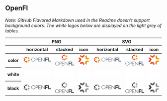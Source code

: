 ## OpenFl

*Note: GitHub Flavored Markdown used in the Readme doesn't support background colors. The white logos below are displayed on the light grey of tables.*

<table class="logos-table">
	<thead>
		<tr>
			<th></th>
			<th colspan="3">PNG</th>
			<th colspan="3">SVG</th>
		</tr>
		<tr>
			<th></th>
			<th>horizontal</th>
			<th>stacked</th>
			<th>icon</th>
			<th>horizontal</th>
			<th>stacked</th>
			<th>icon</th>
		</tr>
	</thead>	
    <tbody>
		<tr>
			<th>color</th>
			<td><a href="horizontal/OpenFL-color.png" download><img src="horizontal/OpenFL-color.png" width="200"></a></td>
			<td><a href="stacked/OpenFL-color.png" download><img src="stacked/OpenFL-color.png" width="95"></a></td>
			<td><a href="icon/OpenFL-color.png" download><img src="icon/OpenFL-color.png" width="75"></a></td>
			<td><a href="horizontal/OpenFL-color.svg" download><img src="horizontal/OpenFL-color.svg" width="200"></a></td>
			<td><a href="stacked/OpenFL-color.svg" download><img src="stacked/OpenFL-color.svg" width="95"></a></td>
			<td><a href="icon/OpenFL-color.png" download><img src="icon/OpenFL-color.png" width="75"></a></td>
		</tr>
		<tr>
			<th>white</th>
			<td><a href="horizontal/OpenFL-white.svg" download><img src="horizontal/OpenFL-white.svg" width="200"></a></td>
			<td><a href="stacked/OpenFL-white.png" download><img src="stacked/OpenFL-white.png" width="95"></a></td>
			<td><a href="icon/OpenFL-white.png" download><img src="icon/OpenFL-white.png" width="75"></a></td>
			<td><a href="horizontal/OpenFL-white.svg" download><img src="horizontal/OpenFL-white.svg" width="200"></a></td>
			<td><a href="stacked/OpenFL-white.svg" download><img src="stacked/OpenFL-white.svg" width="95"></a></td>
			<td><a href="icon/OpenFL-white.png" download><img src="icon/OpenFL-white.png" width="75"></a></td>
		</tr>
		<tr>
			<th>black</th>
			<td><a href="horizontal/OpenFL-black.svg" download><img src="horizontal/OpenFL-black.svg" width="200"></a></td>
			<td><a href="stacked/OpenFL-black.png" download><img src="stacked/OpenFL-black.png" width="95"></a></td>
			<td><a href="icon/OpenFL-black.png" download><img src="icon/OpenFL-black.png" width="75"></a></td>
			<td><a href="horizontal/OpenFL-black.svg" download><img src="horizontal/OpenFL-black.svg" width="200"></a></td>
			<td><a href="stacked/OpenFL-black.svg" download><img src="stacked/OpenFL-black.svg" width="95"></a></td>
			<td><a href="icon/OpenFL-black.png" download><img src="icon/OpenFL-black.png" width="75"></a></td>
		</tr>
	</tbody>	
</table>

